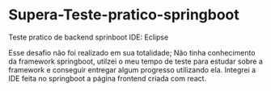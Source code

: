 # Supera-Teste-pratico-springboot

Teste pratico de backend sprinboot
IDE: Eclipse

Esse desafio não foi realizado em sua totalidade; Não tinha conhecimento da framework springboot, utilzei o meu tempo de teste para estudar sobre a framework e conseguir entregar algum progresso utilizando ela. Integrei a IDE feita no springboot a página frontend criada com react.
